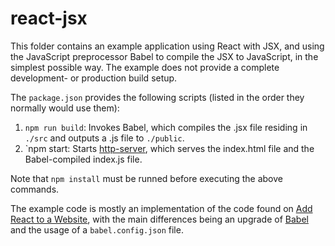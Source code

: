 # react-jsx

This folder contains an example application using React with JSX, and using the JavaScript preprocessor Babel to compile the JSX to JavaScript, in the simplest possible way. The example does not provide a complete development- or production build setup.

The `package.json` provides the following scripts (listed in the order they normally would use them):

1. `npm run build`: Invokes Babel, which compiles the .jsx file residing in `./src` and outputs a .js file to `./public`.
2. `npm start: Starts [http-server](https://www.npmjs.com/package/http-server), which serves the index.html file and the Babel-compiled index.js file.

Note that `npm install` must be runned before executing the above commands.

The example code is mostly an implementation of the code found on [Add React to a Website](https://reactjs.org/docs/add-react-to-a-website.html), with the main differences being an upgrade of [Babel](https://babeljs.io/) and the usage of a `babel.config.json` file.
